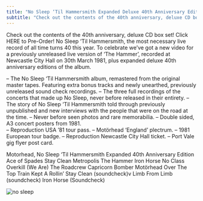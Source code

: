 ```yaml
---
title: "No Sleep ‘Til Hammersmith Expanded Deluxe 40th Anniversary Edition"
subtitle: "Check out the contents of the 40th anniversary, deluxe CD box set! Click HERE to Pre-Order!"
---
```


Check out the contents of the 40th anniversary, deluxe CD box set! Click HERE to Pre-Order!
No Sleep ‘Til Hammersmith, the most necessary live record of all time turns 40 this year. To celebrate we’ve got a new video for a previously unreleased live version of ‘The Hammer’, recorded at Newcastle City Hall on 30th March 1981, plus expanded deluxe 40th anniversary editions of the album.        

– The No Sleep ‘Til Hammersmith album, remastered from the original master tapes. Featuring extra bonus tracks and newly unearthed, previously unreleased sound check recordings.
– The three full recordings of the concerts that made up No Sleep, never before released in their entirety.
– The story of No Sleep ‘Til Hammersmith told through previously unpublished and new interviews with the people that were on the road at the time.
– Never before seen photos and rare memorabilia.
– Double sided, A3 concert posters from 1981.    
– Reproduction USA ’81 tour pass.
– Motörhead ‘England’ plectrum.
– 1981 European tour badge.
– Reproduction Newcastle City Hall ticket.
– Port Vale gig flyer post card.

Motorhead, No Sleep ‘Til Hammersmith Expanded 40th Anniversary Edition
Ace of Spades
Stay Clean
Metropolis
The Hammer
Iron Horse
No Class
Overkill
(We Are) The Roadcrew
Capricorn
Bomber
Motörhead
Over The Top
Train Kept A Rollin’
Stay Clean (soundcheck)v
Limb From Limb (soundcheck)
Iron Horse (Soundcheck) 

![no sleep](https://imotorhead.com/mh/wp-content/uploads/2021/04/Motorhead-No-Sleep-Til-Hammersmith-40th-Anniversary-Edition-768x512.jpg "no sleep")
